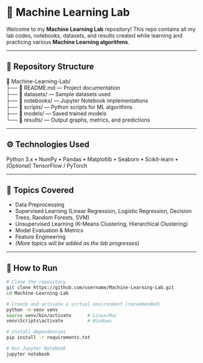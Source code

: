# 🧠 Machine Learning Lab

Welcome to my **Machine Learning Lab** repository! This repo contains all my lab codes, notebooks, datasets, and results created while learning and practicing various **Machine Learning algorithms**.

---

## 📂 Repository Structure
📁 Machine-Learning-Lab/  
 ├── 📄 README.md — Project documentation  
 ├── 📂 datasets/ — Sample datasets used  
 ├── 📂 notebooks/ — Jupyter Notebook implementations  
 ├── 📂 scripts/ — Python scripts for ML algorithms  
 ├── 📂 models/ — Saved trained models  
 └── 📂 results/ — Output graphs, metrics, and predictions  

---

## ⚙️ Technologies Used
Python 3.x • NumPy • Pandas • Matplotlib • Seaborn • Scikit-learn • *(Optional)* TensorFlow / PyTorch

---

## 📜 Topics Covered
- Data Preprocessing  
- Supervised Learning (Linear Regression, Logistic Regression, Decision Trees, Random Forests, SVM)  
- Unsupervised Learning (K-Means Clustering, Hierarchical Clustering)  
- Model Evaluation & Metrics  
- Feature Engineering  
- *(More topics will be added as the lab progresses)*  

---

## 🚀 How to Run
```bash
# Clone the repository
git clone https://github.com/username/Machine-Learning-Lab.git
cd Machine-Learning-Lab

# Create and activate a virtual environment (recommended)
python -m venv venv
source venv/bin/activate      # Linux/Mac
venv\Scripts\activate         # Windows

# Install dependencies
pip install -r requirements.txt

# Run Jupyter Notebook
jupyter notebook
